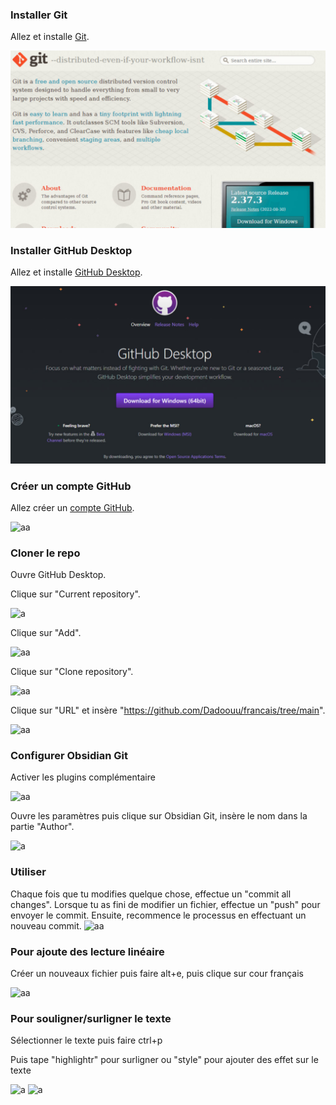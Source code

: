 ### Installer Git

Allez et installe [Git](https://git-scm.com/).

![aa](https://raw.githubusercontent.com/Dadoouu/francais/main/github/img/git-1024x576.jpg?token=GHSAT0AAAAAACOFD5TLMQAVAPRU2DU6VESEZP5ZMJQ)

### Installer GitHub Desktop

Allez et installe [GitHub Desktop](https://desktop.github.com/).

![a](https://raw.githubusercontent.com/Dadoouu/francais/main/github/img/github-desktop-1024x576.jpg?token=GHSAT0AAAAAACOFD5TKYTQDSBVKIPJEXLRUZP5ZNSQ)

### Créer un compte GitHub

Allez créer un [compte GitHub](https://github.com/).

![aa](https://dannyhatcher.com/wp-content/uploads/2022/09/github-account-1024x576.jpg)

### Cloner le repo

Ouvre GitHub Desktop.

Clique sur "Current repository".

![a](https://raw.githubusercontent.com/Dadoouu/francais/main/github/img/Capture%20d'%C3%A9cran%202024-03-22%20192245.png)

Clique sur "Add".

![aa](https://raw.githubusercontent.com/Dadoouu/francais/main/github/img/Capture%20d'%C3%A9cran%202024-03-22%20192345.png)

Clique sur "Clone repository".

![aa](https://raw.githubusercontent.com/Dadoouu/francais/main/github/img/Capture%20d'%C3%A9cran%202024-03-22%20192435.png)

Clique sur "URL" et insère "https://github.com/Dadoouu/francais/tree/main".

![aa](https://raw.githubusercontent.com/Dadoouu/francais/main/github/img/Capture%20d'%C3%A9cran%202024-03-22%20192540.png)

### Configurer Obsidian Git

Activer les plugins complémentaire

![aa](https://raw.githubusercontent.com/Dadoouu/francais/main/github/img/Capture%20d'%C3%A9cran%202024-03-22%20195905.png)

Ouvre les paramètres puis clique sur Obsidian Git, insère le nom dans la partie "Author".

![a](https://raw.githubusercontent.com/Dadoouu/francais/main/github/img/Capture%20d'%C3%A9cran%202024-03-22%20192720.png)

### Utiliser

Chaque fois que tu modifies quelque chose, effectue un "commit all changes". Lorsque tu as fini de modifier un fichier, effectue un "push" pour envoyer le commit. Ensuite, recommence le processus en effectuant un nouveau commit.
![aa](https://raw.githubusercontent.com/Dadoouu/francais/main/github/img/Capture%20d'%C3%A9cran%202024-03-22%20192824.png)
### Pour ajoute des lecture linéaire

Créer un nouveaux fichier puis faire alt+e, puis clique sur cour français

![aa](https://raw.githubusercontent.com/Dadoouu/francais/main/github/img/Capture%20d'%C3%A9cran%202024-03-22%20194449.png)

### Pour souligner/surligner le texte

Sélectionner le texte puis faire ctrl+p

Puis tape "highlightr" pour surligner ou "style" pour ajouter des effet sur le texte

![a](https://raw.githubusercontent.com/Dadoouu/francais/main/github/img/Capture%20d'%C3%A9cran%202024-03-22%20194838.png)
![a](https://raw.githubusercontent.com/Dadoouu/francais/main/github/img/Capture%20d'%C3%A9cran%202024-03-22%20194847.png)
